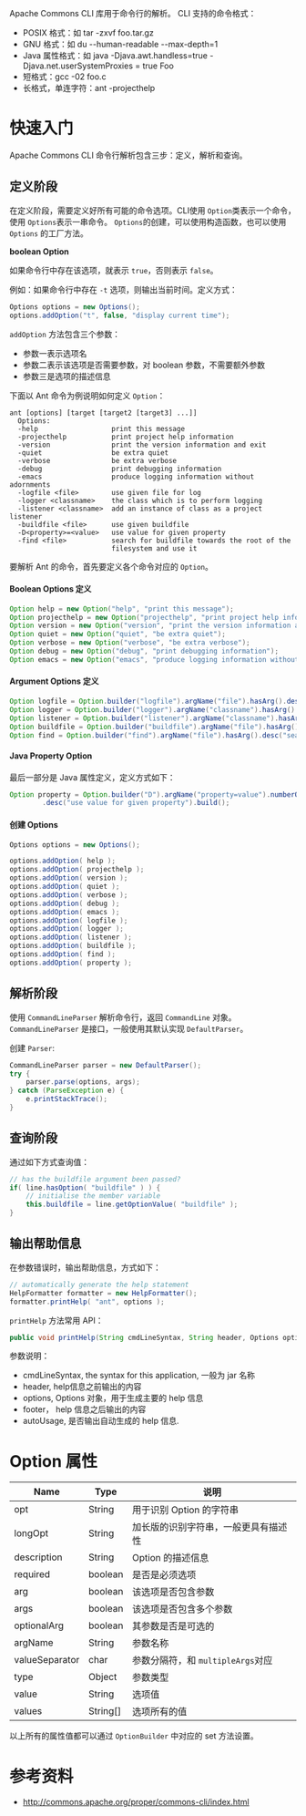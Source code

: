 Apache Commons CLI 库用于命令行的解析。
CLI 支持的命令格式：
- POSIX 格式：如 tar -zxvf foo.tar.gz
- GNU 格式：如 du --human-readable --max-depth=1
- Java 属性格式：如 java -Djava.awt.handless=true -Djava.net.userSystemProxies = true Foo
- 短格式：gcc -02 foo.c
- 长格式，单连字符：ant -projecthelp

# 快速入门
Apache Commons CLI 命令行解析包含三步：定义，解析和查询。

## 定义阶段
在定义阶段，需要定义好所有可能的命令选项。CLI使用 `Option`类表示一个命令，使用 `Options`表示一串命令。
`Options`的创建，可以使用构造函数，也可以使用 `Options` 的工厂方法。

**boolean Option**

如果命令行中存在该选项，就表示 `true`，否则表示 `false`。

例如：如果命令行中存在 `-t` 选项，则输出当前时间。定义方式：

```java
Options options = new Options();
options.addOption("t", false, "display current time");
```

`addOption` 方法包含三个参数：
- 参数一表示选项名
- 参数二表示该选项是否需要参数，对 boolean 参数，不需要额外参数
- 参数三是选项的描述信息

下面以 Ant 命令为例说明如何定义 `Option`：
```
ant [options] [target [target2 [target3] ...]]
  Options: 
  -help                  print this message
  -projecthelp           print project help information
  -version               print the version information and exit
  -quiet                 be extra quiet
  -verbose               be extra verbose
  -debug                 print debugging information
  -emacs                 produce logging information without adornments
  -logfile <file>        use given file for log
  -logger <classname>    the class which is to perform logging
  -listener <classname>  add an instance of class as a project listener
  -buildfile <file>      use given buildfile
  -D<property>=<value>   use value for given property
  -find <file>           search for buildfile towards the root of the
                         filesystem and use it
```

要解析 Ant 的命令，首先要定义各个命令对应的 `Option`。

#### Boolean Options 定义
```java
Option help = new Option("help", "print this message");
Option projecthelp = new Option("projecthelp", "print project help information");
Option version = new Option("version", "print the version information and exit");
Option quiet = new Option("quiet", "be extra quiet");
Option verbose = new Option("verbose", "be extra verbose");
Option debug = new Option("debug", "print debugging information");
Option emacs = new Option("emacs", "produce logging information without adornments");
```

#### Argument Options 定义
```java
Option logfile = Option.builder("logfile").argName("file").hasArg().desc("use given file for log").build();
Option logger = Option.builder("logger").argName("classname").hasArg().desc("the class which it to perform logging").build();
Option listener = Option.builder("listener").argName("classname").hasArg().desc("add an instance of class as a project listener").build();
Option buildfile = Option.builder("buildfile").argName("file").hasArg().desc("use given buildfile").build();
Option find = Option.builder("find").argName("file").hasArg().desc("search for buildfile towards the root of the filesystem and use it").build();
```

#### Java Property Option
最后一部分是 Java 属性定义，定义方式如下：
```java
Option property = Option.builder("D").argName("property=value").numberOfArgs(2).valueSeparator()
        .desc("use value for given property").build();
```

#### 创建 Options
```java
Options options = new Options();

options.addOption( help );
options.addOption( projecthelp );
options.addOption( version );
options.addOption( quiet );
options.addOption( verbose );
options.addOption( debug );
options.addOption( emacs );
options.addOption( logfile );
options.addOption( logger );
options.addOption( listener );
options.addOption( buildfile );
options.addOption( find );
options.addOption( property );
```

## 解析阶段
使用 `CommandLineParser` 解析命令行，返回 `CommandLine` 对象。`CommandLineParser` 是接口，一般使用其默认实现 `DefaultParser`。

创建 `Parser`:

```java
CommandLineParser parser = new DefaultParser();
try {
    parser.parse(options, args);
} catch (ParseException e) {
    e.printStackTrace();
}
```

## 查询阶段
通过如下方式查询值：
```java
// has the buildfile argument been passed?
if( line.hasOption( "buildfile" ) ) {
    // initialise the member variable
    this.buildfile = line.getOptionValue( "buildfile" );
}
```

## 输出帮助信息
在参数错误时，输出帮助信息，方式如下：
```java
// automatically generate the help statement
HelpFormatter formatter = new HelpFormatter();
formatter.printHelp( "ant", options );
```

`printHelp` 方法常用 API： 
```java
public void printHelp(String cmdLineSyntax, String header, Options options, String footer, boolean autoUsage);
```
参数说明：
- cmdLineSyntax, the syntax for this application, 一般为 jar 名称
- header, help信息之前输出的内容
- options, Options 对象，用于生成主要的 help 信息
- footer， help 信息之后输出的内容
- autoUsage, 是否输出自动生成的 help 信息.

# Option 属性

|Name|Type|说明|
|---|---|---|
|opt|String|用于识别 Option 的字符串|
|longOpt|String|加长版的识别字符串，一般更具有描述性|
|description|String|Option 的描述信息|
|required|boolean|是否是必须选项|
|arg|boolean|该选项是否包含参数|
|args|boolean|该选项是否包含多个参数|
|optionalArg|boolean|其参数是否是可选的|
|argName|String|参数名称|
|valueSeparator|char|参数分隔符，和 `multipleArgs`对应|
|type|Object|参数类型|
|value|String|选项值|
|values|String[]|选项所有的值|

以上所有的属性值都可以通过 `OptionBuilder` 中对应的 set 方法设置。

# 参考资料
- http://commons.apache.org/proper/commons-cli/index.html